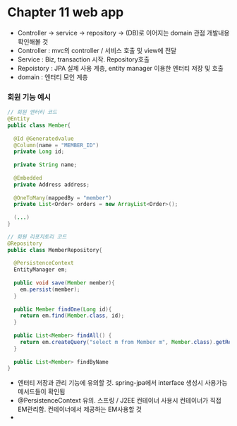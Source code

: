 # Chapter 11 web app

- Controller -> service -> repository -> (DB)로 이어지는 domain 관점 개발내용 확인해볼 것
- Controller : mvc의 controller / 서비스 호출 및 view에 전달
- Service : Biz, transaction 시작. Repository호출
- Repoistory : JPA 실제 사용 계층, entity manager 이용한 엔터티 저장 및 호출
- domain : 엔터티 모인 계층

### 회원 기능 예시

```java
// 회원 엔터티 코드
@Entity
public class Member{
  
  @Id @Generatedvalue
  @Column(name = "MEMBER_ID")
  private Long id;
  
  private String name;
  
  @Embedded
  private Address address;
  
  @OneToMany(mappedBy = "member")
  private List<Order> orders = new ArrayList<Order>();
  
  (...)
}
```

```java
// 회원 리포지토리 코드
@Repository
public class MemberRepository{
  
  @PersistenceContext
  EntityManager em;
  
  public void save(Member member){
    em.persist(member);
  }
  
  public Member findOne(Long id){
    return em.find(Member.class, id);
  }
  
  public List<Member> findAll() {
    return em.createQuery("select m from Member m", Member.class).getResultList();
  }
  
  public List<Member> findByName
}

```
- 엔터티 저장과 관리 기능에 유의할 것. spring-jpa에서 interface 생성시 사용가능 메서드들이 확인됨
- @PersistenceContext 유의. 스프링 / J2EE 컨테이너 사용시 컨테이너가 직접 EM관리함. 컨테이너에서 제공하는 EM사용할 것
- 
